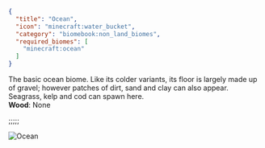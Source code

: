 ```json
{
  "title": "Ocean",
  "icon": "minecraft:water_bucket",
  "category": "biomebook:non_land_biomes",
  "required_biomes": [
    "minecraft:ocean"
  ]
}
```

The basic ocean biome. Like its colder variants, its floor is largely made up of gravel; however patches of dirt, sand and clay can also appear. Seagrass, kelp and cod can spawn here.\
**Wood**: None

;;;;;

![Ocean](biomebook:textures/gui/biomes/ocean.png,fit)
